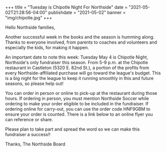 +++
title = "Tuesday is Chipotle Night For Northside"
date = "2021-05-02T21:28:56-04:00"
publishdate = "2021-05-02"
banner = "img/chipotle.jpg"
+++

Hello Northside families,

Another successful week in the books and the season is humming along.  Thanks to everyone involved, from parents to coaches and volunteers and especially the kids, for making it happen.

An important date to note this week: Tuesday May 4 is Chipotle Night, Northside's only fundraiser this season.<!-- more -->  From 5-9 p.m. at the Chipotle restaurant in Castleton (5320 E. 82nd St.), a portion of the profits from every Northside-affiliated purchase will go toward the league's budget. This is a big night for the league to keep it running smoothly in this and future seasons, so please help out!

You can order in person or online to pick-up at the restaurant during those hours. If ordering in person, you must mention Northside Soccer while ordering to make your order eligible to be included in the fundraiser.  If ordering online for carry-out, you can use the order code HNF9GBM to ensure your order is counted.  There is a link below to an online flyer you can reference or share.

Please plan to take part and spread the word so we can make this fundraiser a success!!

Thanks,
The Northside Board

